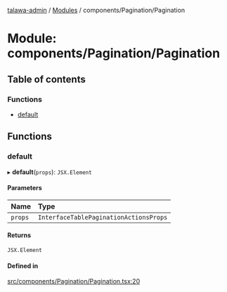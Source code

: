 [talawa-admin](../README.md) / [Modules](../modules.md) / components/Pagination/Pagination

# Module: components/Pagination/Pagination

## Table of contents

### Functions

- [default](components_Pagination_Pagination.md#default)

## Functions

### default

▸ **default**(`props`): `JSX.Element`

#### Parameters

| Name | Type |
| :------ | :------ |
| `props` | `InterfaceTablePaginationActionsProps` |

#### Returns

`JSX.Element`

#### Defined in

[src/components/Pagination/Pagination.tsx:20](https://github.com/chandel-aman/talawa-admin/blob/d9abc9c/src/components/Pagination/Pagination.tsx#L20)
